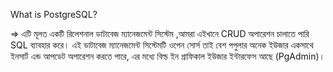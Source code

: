 What is PostgreSQL?

=> এটি মূলত একটি রিলেশনাল ডাটাবেজ ম্যানেজমেন্ট সিস্টেম ,আমরা এইখানে CRUD অপারেশন চালাতে পারি SQL ব্যাবহার করে। এই ডাটাবেজ ম্যানেজমেন্ট সিস্টেমটি ওপেন সোর্স তাই বেশ পপুলার অনেক ইউজার একসাথে ইনসার্ট এন্ড আপডেট অপারেশন করতে পারে, এর মধ্যে বিল্ড ইন গ্রাফিকাল ইউজার ইন্টারফেস আছে (PgAdmin)।
